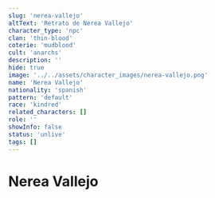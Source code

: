 ```yaml
---
slug: 'nerea-vallejo'
altText: 'Retrato de Nerea Vallejo'
character_type: 'npc'
clan: 'thin-blood'
coterie: 'mudblood'
cult: 'anarchs'
description: ''
hide: true
image: '../../assets/character_images/nerea-vallejo.png'
name: 'Nerea Vallejo'
nationality: 'spanish'
pattern: 'default'
race: 'kindred'
related_characters: []
role: ''
showInfo: false
status: 'unlive'
tags: []
---
```


# Nerea Vallejo
